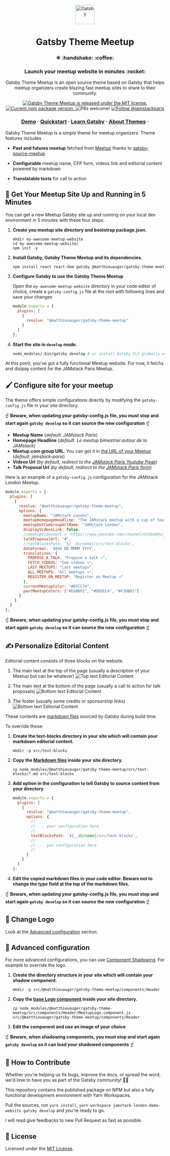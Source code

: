 <p align="center">
    <img alt="Gatsby" src="./assets/meetupLogo.svg" width="60" />
</p>
<h1 align="center">
  Gatsby Theme Meetup
</h1>

<h3 align="center">
  ⚛️ :handshake: :coffee:
</h3>
<h3 align="center">
  Launch your meetup website in minutes :rocket:
</h3>
<p align="center">
  Gatsby Theme Meetup is an open source theme based on Gatsby that helps meetup organizers create blazing fast meetup sites to share to their community.
</p>
<p align="center">
  <a href="https://github.com/gatsbyjs/gatsby/blob/master/LICENSE">
    <img src="https://img.shields.io/badge/license-MIT-blue.svg" alt="Gatsby Theme Meetup is released under the MIT license." />
  </a>
  <a href="https://www.npmjs.org/package/@matthieuauger/gatsby-theme-meetup">
    <img src="https://img.shields.io/npm/v/@matthieuauger/gatsby-theme-meetup.svg" alt="Current npm package version." />
  </a>
  <img src="https://img.shields.io/badge/PRs-welcome-brightgreen.svg" alt="PRs welcome!" />
  <a href="https://twitter.com/intent/follow?screen_name=jamstackparis">
    <img src="https://img.shields.io/twitter/follow/jamstackparis.svg?label=Follow%20@JAMstack%20Paris" alt="Follow @jamstackparis" />
  </a>
</p>

<h3 align="center">
  <a href="https://jamstack.paris/">Demo</a>
  <span> · </span>
  <a href="#rocket-get-your-meetup-site-up-and-running-in-5-minutes">Quickstart</a>
  <span> · </span>
  <a href="https://gatsbyjs.org/docs/">Learn Gatsby</a>
  <span> · </span>
  <a href="https://www.gatsbyjs.org/docs/themes/what-are-gatsby-themes/">About Themes</a>
  <span> · </span>
</h3>

Gatsby Theme Meetup is a simple theme for meetup organizers. Theme features includes

- **Past and futures meetup** fetched from [Meetup](https://www.meetup.com) thanks to [gatsby-source-meetup](https://github.com/phacks/gatsby-source-meetup)

- **Configurable** meetup name, CFP form, videos link and editorial content powered by markdown

- **Translatable texts** for call to action

## :rocket: Get Your Meetup Site Up and Running in 5 Minutes

You can get a new Meetup Gatsby site up and running on your local dev environment in 5 minutes with these four steps:

1. **Create you meetup site directory and bootstrap package.json.**

   ```shell
   mkdir my-awesome-meetup-website
   cd my-awesome-meetup-website/
   npm init -y
   ```

1. **Install Gatsby, Gatsby Theme Meetup and its dependencies.**

   ```sh
   npm install react react-dom gatsby @matthieuauger/gatsby-theme-meetup
   ```

1. **Configure Gatsby to use the Gatsby Theme Meetup**

   Open the `my-awesome-meetup-website` directory in your code editor of choice, create a `gatsby-config.js` file at the root with following lines and save your changes

   ```javascript
   module.exports = {
     plugins: [
       {
         resolve: "@matthieuauger/gatsby-theme-meetup"
       }
     ]
   };
   ```

1. **Start the site in `develop` mode.**

   ```sh
   node_modules/.bin/gatsby develop # or install Gatsby CLI globally with npm install -g gatsby-cli
   ```

At this point, you’ve got a fully functional Meetup website. For now, it fetchs and dislpay content for the JAMstack Paris Meetup.

## :paintbrush: Configure site for your meetup

The theme offers simple configurations directly by modifying the `gatsby-config.js` file in your site directory.

:point_up: **Beware, when updating your gatsby-config.js file, you must stop and start again `gatsby develop` so it can source the new configuration** :point_up:

- **Meetup Name** (_default: JAMstack Paris_)
- **Homepage Headline** (_default: Le meetup bimestriel autour de la JAMstack_)
- **Meetup.com group URL**. You can get it in [the URL of your Meetup](https://www.meetup.com/fr-FR/JAMstack-paris/) (_default: jamstack-paris_)
- **Videos Url** (_by default, redirect to the [JAMstack Paris Youtube Page](https://www.youtube.com/channel/UC66eQOycjMnaqzpbRUhEK2w)_)
- **Talk Proposal Url** (_by default, redirect to the [JAMstack Paris form](https://docs.google.com/forms/d/e/1FAIpQLScYo0W4QAkRHLj0fS_TXZXFuSUJ_cRlmyJCeRTPDQVt9RBNog/viewform)_)

Here is an example of a `gatsby-config.js` configuration for the JAMstack London Meetup.

```javascript
module.exports = {
  plugins: [
    {
      resolve: "@matthieuauger/gatsby-theme-meetup",
      options: {
        meetupName: "JAMstack London",
        meetupHomepageHeadline: "The JAMstack meetup with a cup of tea 🍵",
        meetupDotComGroupUrlName: "JAMstack-London",
        displayVideosLink: false,
        //meetupVideosUrl = 'https://www.youtube.com/channel/UC66eQOycjMnaqzpbRUhEK2w'
        talkProposalUrl: "#",
        //textBlocksPath: `${__dirname}/src/text-blocks`,
        dateFormat: `dddd DD MMMM YYYY`,
        translations: {
          PROPOSE_A_TALK: "Propose a talk →",
          FETCH_VIDEOS: "See videos →",
          LAST_MEETUPS: "Last meetups",
          ALL_MEETUPS: "All meetups →",
          REGISTER_ON_MEETUP: "Register on Meetup →"
        },
        currentMeetupColor: "#EFCC74",
        pastMeetupColors: ["#E6BB91", "#DDDEC4", "#F3DBD1"]
      }
    }
  ]
};
```

:point_up: **Beware, when updating your gatsby-config.js file, you must stop and start again `gatsby develop` so it can source the new configuration** :point_up:

## :writing_hand: Personalize Editorial Content

Editorial content consists of three blocks on the website.

1. The main text at the top of the page (usually a description of your Meetup but can be whatever)
   ![Top text Editorial Content](./assets/editorial-content-what-is-jamstack.png)

1. The main text at the bottom of the page (usually a call to action for talk proposals)
   ![Bottom text Editorial Content](./assets/editorial-content-submit-a-talk.png)

1. The footer (usually some credits or sponsorship links)
   ![Bottom text Editorial Content](./assets/editorial-content-footer.png)

These contents are [markdown files](/packages/%40matthieuauger/gatsby-theme-meetup/src/text-blocks) sourced by Gatsby during build time.

To override these:

1. **Create the text-blocks directory in your site which will contain your markdown editorial content.**

   ```shell
   mkdir -p src/text-blocks
   ```

1. **Copy the [Markdown files](/packages/%40matthieuauger/gatsby-theme-meetup/src/text-blocks) inside your site directory.**

   ```shell
   cp node_modules/@matthieuauger/gatsby-theme-meetup/src/text-blocks/*.md src/text-blocks
   ```

1. **Add option in the configuration to tell Gatsby to source content from your directory**

   <!-- prettier-ignore -->
   ```javascript
   module.exports = {
     plugins: [
       {
         resolve: "@matthieuauger/gatsby-theme-meetup",
         options: {
           //
           // ... your configuration here
           //
           textBlocksPath: `${__dirname}/src/text-blocks`,
           //
           // ... you configuration here
           //
         }
       }
     ]
   };
   ```

1. **Edit the copied markdown files in your code editor. Beware not to change the _type_ field at the top of the markdown files.**

:point_up: **Beware, when updating your gatsby-config.js file, you must stop and start again `gatsby develop` so it can source the new configuration** :point_up:

## :lipstick: Change Logo

Look at the [Advanced configuration](#ghost-advanced-configuration) section.

## :ghost: Advanced configuration

For more advanced configurations, you can use [Component Shadowing](https://www.gatsbyjs.org/blog/2019-04-29-component-shadowing/).
For example to override the logo.

1. **Create the directory structure in your site which will contain your shadow component.**

   ```shell
   mkdir -p src/@matthieuauger/gatsby-theme-meetup/components/Header
   ```

1. **Copy the [base Logo component](/packages/%40matthieuauger/gatsby-theme-meetup/src/components/Header/MeetupLogo.component.js) inside your site directory.**

   ```shell
   cp node_modules/@matthieuauger/gatsby-theme-meetup/src/components/Header/MeetupLogo.component.js src/@matthieuauger/gatsby-theme-meetup/components/Header
   ```

1. **Edit the component and use an image of your choice**

:point_up: **Beware, when shadowing components, you must stop and start again `gatsby develop` so it can load your shadowed components** :point_up:

## :handshake: How to Contribute

Whether you're helping us fix bugs, improve the docs, or spread the word, we'd love to have you as part of the Gatsby community! :muscle::purple_heart:

This repository contains the published package on NPM but also a fully functional development environment with Yarn Workspaces.

Pull the sources, run `yarn install`, `yarn workspace jamstack-london-demo-website gatsby develop` and you're ready to go.

I will read give feedbacks to new Pull Request as fast as possible.

## :memo: License

Licensed under the [MIT License](./LICENSE).
